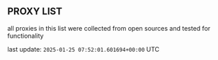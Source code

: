 ## PROXY LIST

all proxies in this list were collected from open sources and tested for functionality

last update: `2025-01-25 07:52:01.601694+00:00` UTC